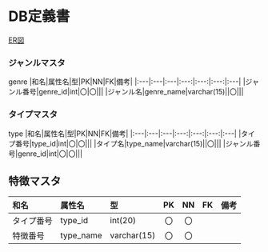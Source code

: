 # DB定義書
[ER図]( https://github.com/Aso2001385/2021sys-design/blob/main/sample/ER.md )

### ジャンルマスタ
genre
|和名|属性名|型|PK|NN|FK|備考|
|:---|:---|:---|:---:|:---:|:---:|:---|
|ジャンル番号|genre_id|int|〇|〇|||
|ジャンル名|genre_name|varchar(15)||〇|||

### タイプマスタ
type
|和名|属性名|型|PK|NN|FK|備考|
|:---|:---|:---|:---:|:---:|:---:|:---|
|タイプ番号|type_id|int|〇|〇|||
|タイプ名|type_name|varchar(15)||〇|||
|ジャンル番号|genre_id|int|〇|〇|||


## 特徴マスタ
|和名|属性名|型|PK|NN|FK|備考|
|:---|:---|:---|:---:|:---:|:---:|:---|
|タイプ番号|type_id|int(20)|〇|〇|||
|特徴番号|type_name|varchar(15)|〇|〇|||

